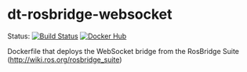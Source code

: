 # dt-rosbridge-websocket

Status:
[![Build Status](http://build-arm.duckietown.org/job/Docker%20Autobuild%20-%20dt-rosbridge-websocket/badge/icon)](http://build-arm.duckietown.org/job/Docker%20Autobuild%20-%20dt-rosbridge-websocket/)
[![Docker Hub](https://img.shields.io/docker/pulls/duckietown/dt-rosbridge-websocket.svg)](https://hub.docker.com/r/duckietown/dt-rosbridge-websocket)

Dockerfile that deploys the WebSocket bridge from the RosBridge Suite (http://wiki.ros.org/rosbridge_suite)
